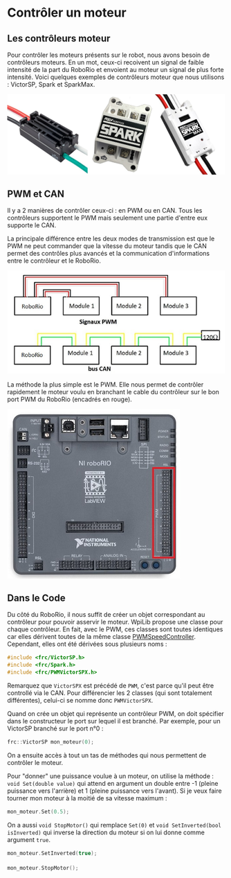 # Contrôler un moteur

## Les contrôleurs moteur

Pour contrôler les moteurs présents sur le robot, nous avons besoin de contrôleurs moteurs. En un mot, ceux-ci recoivent un signal de faible intensité de la part du RoboRio et envoient au moteur un signal de plus forte intensité. Voici quelques exemples de contrôleurs moteur que nous utilisons : VictorSP, Spark et SparkMax.

![Quelques Contrôleurs Moteur](img/Controllers.jpg)

## PWM et CAN

Il y a 2 manières de contrôler ceux-ci : en PWM ou en CAN. Tous les contrôleurs supportent le PWM mais seulement une partie d'entre eux supporte le CAN.

La principale différence entre les deux modes de transmission est que le PWM ne peut commander que la vitesse du moteur tandis que le CAN permet des contrôles plus avancés et la communication d'informations entre le contrôleur et le RoboRio.

![PWM vs CAN](img/CanPwm.jpg)

La méthode la plus simple est le PWM. Elle nous permet de contrôler rapidement le moteur voulu en branchant le cable du contrôleur sur le bon port PWM du RoboRio (encadrés en rouge).

![Ports PWM du RoboRio](img/Roborio.jpg)

## Dans le Code

Du côté du RoboRio, il nous suffit de créer un objet correspondant au contrôleur pour pouvoir asservir le moteur. WpiLib propose une classe pour chaque contrôleur. En fait, avec le PWM, ces classes sont toutes identiques car elles dérivent toutes de la même classe [PWMSpeedController](http://first.wpi.edu/FRC/roborio/release/docs/cpp/classfrc_1_1PWMSpeedController.html). Cependant, elles ont été dérivées sous plusieurs noms :
```c++
#include <frc/VictorSP.h>
#include <frc/Spark.h>
#include <frc/PWMVictorSPX.h>
```
Remarquez que `VictorSPX` est précédé de `PWM`, c'est parce qu'il peut être controllé via le CAN. Pour différencier les 2 classes (qui sont totalement différentes), celui-ci se nomme donc `PWMVictorSPX`.

Quand on crée un objet qui représente un contrôleur PWM, on doit spécifier dans le constructeur le port sur lequel il est branché. Par exemple, pour un VictorSP branché sur le port n°0 :
```c++
frc::VictorSP mon_moteur(0);
```

On a ensuite accès à tout un tas de méthodes qui nous permettent de contrôler le moteur.

Pour "donner" une puissance voulue à un moteur, on utilise la méthode : `void Set(double value)` qui attend en argument un double entre -1 (pleine puissance vers l'arrière) et 1 (pleine puissance vers l'avant). Si je veux faire tourner mon moteur à la moitié de sa vitesse maximum :
```c++
mon_moteur.Set(0.5);
```

On a aussi `void StopMotor()` qui remplace `Set(0)` et `void SetInverted(bool isInverted)` qui inverse la direction du moteur si on lui donne comme argument `true`.
```c++
mon_moteur.SetInverted(true);

mon_moteur.StopMotor();
```
